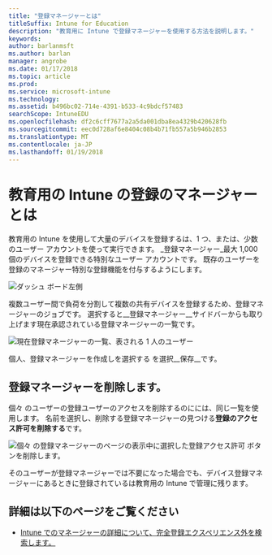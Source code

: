 ```yaml
---
title: "登録マネージャーとは"
titleSuffix: Intune for Education
description: "教育用に Intune で登録マネージャーを使用する方法を説明します。"
keywords: 
author: barlanmsft
ms.author: barlan
manager: angrobe
ms.date: 01/17/2018
ms.topic: article
ms.prod: 
ms.service: microsoft-intune
ms.technology: 
ms.assetid: b496bc02-714e-4391-b533-4c9bdcf57483
searchScope: IntuneEDU
ms.openlocfilehash: df2c6cff7677a2a5da001dba8ea4329b420628fb
ms.sourcegitcommit: eec0d728af6e8404c08b4b71fb557a5b946b2853
ms.translationtype: MT
ms.contentlocale: ja-JP
ms.lasthandoff: 01/19/2018
---
```

# <a name="what-are-enrollment-managers-in-intune-for-education"></a>教育用の Intune の登録のマネージャーとは

教育用の Intune を使用して大量のデバイスを登録するは、1 つ、または、少数のユーザー アカウントを使って実行できます。 _登録マネージャー_最大 1,000 個のデバイスを登録できる特別なユーザー アカウントです。 既存のユーザーを登録のマネージャー特別な登録機能を付与するようにします。

  ![ダッシュ ボード左側](./media/dashboard-002-left-sidebar-list.png)

複数ユーザー間で負荷を分割して複数の共有デバイスを登録するため、登録マネージャーのジョブです。 選択すると__登録マネージャー__サイドバーからも取り上げます現在承認されている登録マネージャーの一覧です。

  ![現在登録マネージャーの一覧、表される 1 人のユーザー](./media/enroll-mgrs-001-current-list-of-mgrs.png)

個人、登録マネージャーを作成しを選択する を選択__保存__です。

## <a name="removing-enrollment-managers"></a>登録マネージャーを削除します。

個々 のユーザーの登録ユーザーのアクセスを削除するのにには、同じ一覧を使用します。 名前を選択し、削除する登録マネージャーの見つける**登録のアクセス許可を削除する**です。

  ![個々 の登録マネージャーのページの表示中に選択した登録アクセス許可 ボタンを削除します。](./media/enroll-mgrs-003-remove-enrollment-permissions.png)

そのユーザーが登録マネージャーでは不要になった場合でも、デバイス登録マネージャーにあるときに登録されているは教育用の Intune で管理に残ります。

## <a name="find-out-more"></a>詳細は以下のページをご覧ください

- [Intune でのマネージャーの詳細について、完全登録エクスペリエンス外を検索します。](https://docs.microsoft.com/intune/deploy-use/enroll-corporate-owned-devices-with-the-device-enrollment-manager-in-microsoft-intune)

